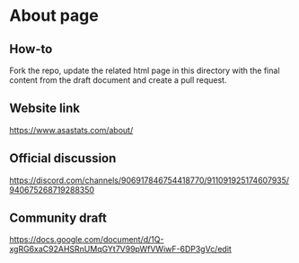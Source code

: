 # About page

## How-to

Fork the repo, update the related html page in this directory with the final content from the draft document and create a pull request.

## Website link

https://www.asastats.com/about/


## Official discussion

https://discord.com/channels/906917846754418770/911091925174607935/940675268719288350


## Community draft

https://docs.google.com/document/d/1Q-xgRG6xaC92AHSRnUMqGYt7V99pWfVWiwF-6DP3gVc/edit
